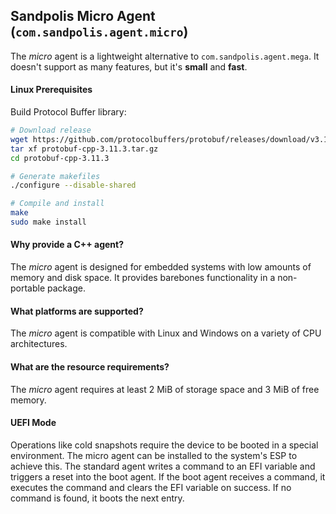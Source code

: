 ## Sandpolis Micro Agent (`com.sandpolis.agent.micro`)

The *micro* agent is a lightweight alternative to `com.sandpolis.agent.mega`. It doesn't support as many features, but it's **small** and **fast**.

#### Linux Prerequisites
Build Protocol Buffer library: 

```sh
# Download release
wget https://github.com/protocolbuffers/protobuf/releases/download/v3.11.3/protobuf-cpp-3.11.3.tar.gz
tar xf protobuf-cpp-3.11.3.tar.gz
cd protobuf-cpp-3.11.3

# Generate makefiles
./configure --disable-shared

# Compile and install
make
sudo make install
```

#### Why provide a C++ agent?
The *micro* agent is designed for embedded systems with low amounts of memory and disk space. It provides barebones functionality in a non-portable package.

#### What platforms are supported?
The *micro* agent is compatible with Linux and Windows on a variety of CPU architectures.

#### What are the resource requirements?
The *micro* agent requires at least 2 MiB of storage space and 3 MiB of free memory.

#### UEFI Mode
Operations like cold snapshots require the device to be booted in a special environment. The micro agent can be installed to the system's ESP to achieve this. The standard agent writes a command to an EFI variable and triggers a reset into the boot agent. If the boot agent receives a command, it executes the command and clears the EFI variable on success. If no command is found, it boots the next entry.
